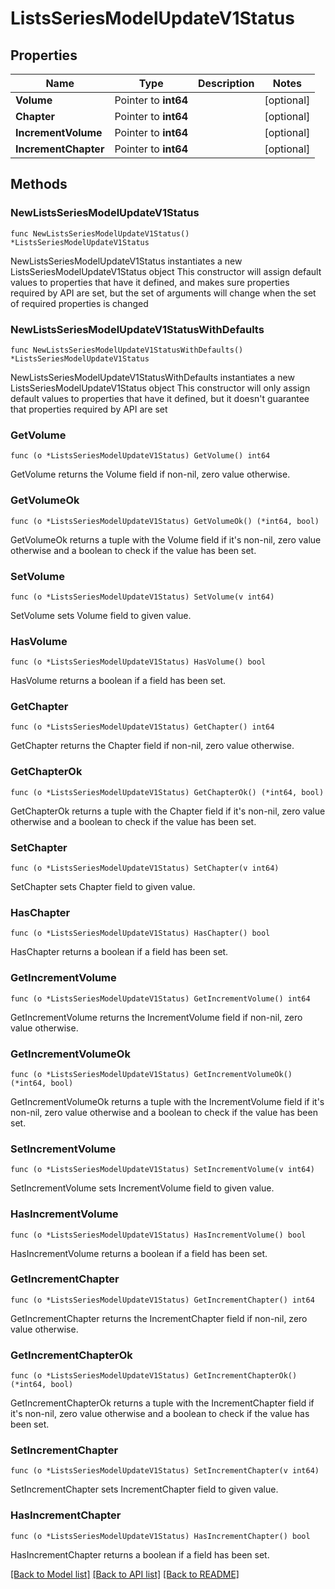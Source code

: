 # ListsSeriesModelUpdateV1Status

## Properties

Name | Type | Description | Notes
------------ | ------------- | ------------- | -------------
**Volume** | Pointer to **int64** |  | [optional] 
**Chapter** | Pointer to **int64** |  | [optional] 
**IncrementVolume** | Pointer to **int64** |  | [optional] 
**IncrementChapter** | Pointer to **int64** |  | [optional] 

## Methods

### NewListsSeriesModelUpdateV1Status

`func NewListsSeriesModelUpdateV1Status() *ListsSeriesModelUpdateV1Status`

NewListsSeriesModelUpdateV1Status instantiates a new ListsSeriesModelUpdateV1Status object
This constructor will assign default values to properties that have it defined,
and makes sure properties required by API are set, but the set of arguments
will change when the set of required properties is changed

### NewListsSeriesModelUpdateV1StatusWithDefaults

`func NewListsSeriesModelUpdateV1StatusWithDefaults() *ListsSeriesModelUpdateV1Status`

NewListsSeriesModelUpdateV1StatusWithDefaults instantiates a new ListsSeriesModelUpdateV1Status object
This constructor will only assign default values to properties that have it defined,
but it doesn't guarantee that properties required by API are set

### GetVolume

`func (o *ListsSeriesModelUpdateV1Status) GetVolume() int64`

GetVolume returns the Volume field if non-nil, zero value otherwise.

### GetVolumeOk

`func (o *ListsSeriesModelUpdateV1Status) GetVolumeOk() (*int64, bool)`

GetVolumeOk returns a tuple with the Volume field if it's non-nil, zero value otherwise
and a boolean to check if the value has been set.

### SetVolume

`func (o *ListsSeriesModelUpdateV1Status) SetVolume(v int64)`

SetVolume sets Volume field to given value.

### HasVolume

`func (o *ListsSeriesModelUpdateV1Status) HasVolume() bool`

HasVolume returns a boolean if a field has been set.

### GetChapter

`func (o *ListsSeriesModelUpdateV1Status) GetChapter() int64`

GetChapter returns the Chapter field if non-nil, zero value otherwise.

### GetChapterOk

`func (o *ListsSeriesModelUpdateV1Status) GetChapterOk() (*int64, bool)`

GetChapterOk returns a tuple with the Chapter field if it's non-nil, zero value otherwise
and a boolean to check if the value has been set.

### SetChapter

`func (o *ListsSeriesModelUpdateV1Status) SetChapter(v int64)`

SetChapter sets Chapter field to given value.

### HasChapter

`func (o *ListsSeriesModelUpdateV1Status) HasChapter() bool`

HasChapter returns a boolean if a field has been set.

### GetIncrementVolume

`func (o *ListsSeriesModelUpdateV1Status) GetIncrementVolume() int64`

GetIncrementVolume returns the IncrementVolume field if non-nil, zero value otherwise.

### GetIncrementVolumeOk

`func (o *ListsSeriesModelUpdateV1Status) GetIncrementVolumeOk() (*int64, bool)`

GetIncrementVolumeOk returns a tuple with the IncrementVolume field if it's non-nil, zero value otherwise
and a boolean to check if the value has been set.

### SetIncrementVolume

`func (o *ListsSeriesModelUpdateV1Status) SetIncrementVolume(v int64)`

SetIncrementVolume sets IncrementVolume field to given value.

### HasIncrementVolume

`func (o *ListsSeriesModelUpdateV1Status) HasIncrementVolume() bool`

HasIncrementVolume returns a boolean if a field has been set.

### GetIncrementChapter

`func (o *ListsSeriesModelUpdateV1Status) GetIncrementChapter() int64`

GetIncrementChapter returns the IncrementChapter field if non-nil, zero value otherwise.

### GetIncrementChapterOk

`func (o *ListsSeriesModelUpdateV1Status) GetIncrementChapterOk() (*int64, bool)`

GetIncrementChapterOk returns a tuple with the IncrementChapter field if it's non-nil, zero value otherwise
and a boolean to check if the value has been set.

### SetIncrementChapter

`func (o *ListsSeriesModelUpdateV1Status) SetIncrementChapter(v int64)`

SetIncrementChapter sets IncrementChapter field to given value.

### HasIncrementChapter

`func (o *ListsSeriesModelUpdateV1Status) HasIncrementChapter() bool`

HasIncrementChapter returns a boolean if a field has been set.


[[Back to Model list]](../README.md#documentation-for-models) [[Back to API list]](../README.md#documentation-for-api-endpoints) [[Back to README]](../README.md)


